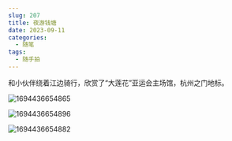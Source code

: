```yaml
---
slug: 207
title: 夜游钱塘
date: 2023-09-11
categories: 
  - 随笔
tags:
  - 随手拍
---
```


和小伙伴绕着江边骑行，欣赏了“大莲花”亚运会主场馆，杭州之门地标。

![1694436654865](https://imgurl.zishu.me/images/old/1694436654865.jpg)

![1694436654896](https://imgurl.zishu.me/images/old/1694436654896.jpg)

![1694436654882](https://imgurl.zishu.me/images/old/1694436654882.jpg)